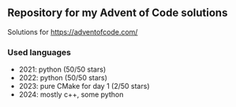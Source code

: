 ## Repository for my Advent of Code solutions 

Solutions for https://adventofcode.com/

### Used languages
- 2021: python (50/50 stars)
- 2022: python (50/50 stars)
- 2023: pure CMake for day 1 (2/50 stars)
- 2024: mostly c++, some python

